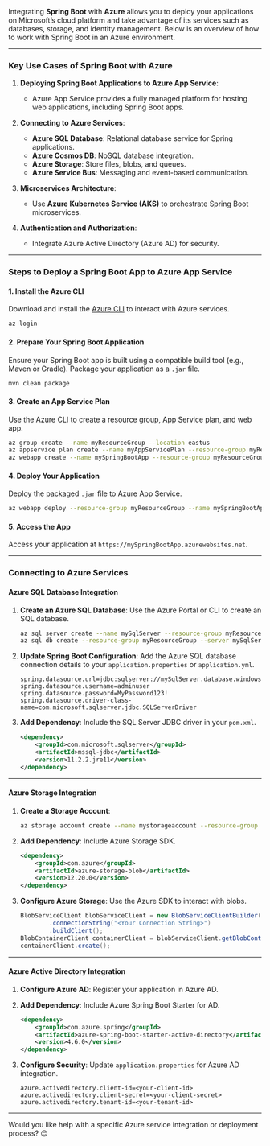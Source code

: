 Integrating **Spring Boot** with **Azure** allows you to deploy your applications on Microsoft’s cloud platform and take advantage of its services such as databases, storage, and identity management. Below is an overview of how to work with Spring Boot in an Azure environment.

---

### **Key Use Cases of Spring Boot with Azure**
1. **Deploying Spring Boot Applications to Azure App Service**:
   - Azure App Service provides a fully managed platform for hosting web applications, including Spring Boot apps.
   
2. **Connecting to Azure Services**:
   - **Azure SQL Database**: Relational database service for Spring applications.
   - **Azure Cosmos DB**: NoSQL database integration.
   - **Azure Storage**: Store files, blobs, and queues.
   - **Azure Service Bus**: Messaging and event-based communication.

3. **Microservices Architecture**:
   - Use **Azure Kubernetes Service (AKS)** to orchestrate Spring Boot microservices.

4. **Authentication and Authorization**:
   - Integrate Azure Active Directory (Azure AD) for security.

---

### **Steps to Deploy a Spring Boot App to Azure App Service**

#### 1. **Install the Azure CLI**
   Download and install the [Azure CLI](https://learn.microsoft.com/en-us/cli/azure/install-azure-cli) to interact with Azure services.

   ```bash
   az login
   ```

#### 2. **Prepare Your Spring Boot Application**
   Ensure your Spring Boot app is built using a compatible build tool (e.g., Maven or Gradle). Package your application as a `.jar` file.

   ```bash
   mvn clean package
   ```

#### 3. **Create an App Service Plan**
   Use the Azure CLI to create a resource group, App Service plan, and web app.

   ```bash
   az group create --name myResourceGroup --location eastus
   az appservice plan create --name myAppServicePlan --resource-group myResourceGroup --sku B1
   az webapp create --name mySpringBootApp --resource-group myResourceGroup --plan myAppServicePlan
   ```

#### 4. **Deploy Your Application**
   Deploy the packaged `.jar` file to Azure App Service.

   ```bash
   az webapp deploy --resource-group myResourceGroup --name mySpringBootApp --src-path target/myapp.jar
   ```

#### 5. **Access the App**
   Access your application at `https://mySpringBootApp.azurewebsites.net`.

---

### **Connecting to Azure Services**

#### **Azure SQL Database Integration**
1. **Create an Azure SQL Database**:
   Use the Azure Portal or CLI to create an SQL database.

   ```bash
   az sql server create --name mySqlServer --resource-group myResourceGroup --location eastus --admin-user adminuser --admin-password MyPassword123!
   az sql db create --resource-group myResourceGroup --server mySqlServer --name myDatabase
   ```

2. **Update Spring Boot Configuration**:
   Add the Azure SQL database connection details to your `application.properties` or `application.yml`.

   ```properties
   spring.datasource.url=jdbc:sqlserver://mySqlServer.database.windows.net:1433;database=myDatabase
   spring.datasource.username=adminuser
   spring.datasource.password=MyPassword123!
   spring.datasource.driver-class-name=com.microsoft.sqlserver.jdbc.SQLServerDriver
   ```

3. **Add Dependency**:
   Include the SQL Server JDBC driver in your `pom.xml`.

   ```xml
   <dependency>
       <groupId>com.microsoft.sqlserver</groupId>
       <artifactId>mssql-jdbc</artifactId>
       <version>11.2.2.jre11</version>
   </dependency>
   ```

---

#### **Azure Storage Integration**
1. **Create a Storage Account**:
   ```bash
   az storage account create --name mystorageaccount --resource-group myResourceGroup --location eastus --sku Standard_LRS
   ```

2. **Add Dependency**:
   Include Azure Storage SDK.

   ```xml
   <dependency>
       <groupId>com.azure</groupId>
       <artifactId>azure-storage-blob</artifactId>
       <version>12.20.0</version>
   </dependency>
   ```

3. **Configure Azure Storage**:
   Use the Azure SDK to interact with blobs.

   ```java
   BlobServiceClient blobServiceClient = new BlobServiceClientBuilder()
           .connectionString("<Your Connection String>")
           .buildClient();
   BlobContainerClient containerClient = blobServiceClient.getBlobContainerClient("mycontainer");
   containerClient.create();
   ```

---

#### **Azure Active Directory Integration**
1. **Configure Azure AD**:
   Register your application in Azure AD.

2. **Add Dependency**:
   Include Azure Spring Boot Starter for AD.

   ```xml
   <dependency>
       <groupId>com.azure.spring</groupId>
       <artifactId>azure-spring-boot-starter-active-directory</artifactId>
       <version>4.6.0</version>
   </dependency>
   ```

3. **Configure Security**:
   Update `application.properties` for Azure AD integration.

   ```properties
   azure.activedirectory.client-id=<your-client-id>
   azure.activedirectory.client-secret=<your-client-secret>
   azure.activedirectory.tenant-id=<your-tenant-id>
   ```

---

Would you like help with a specific Azure service integration or deployment process? 😊
